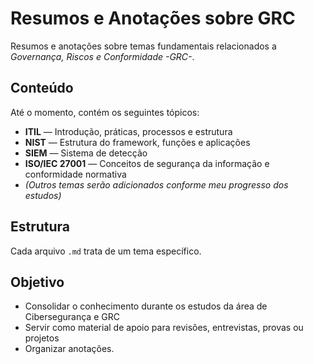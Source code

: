 
# Resumos e Anotações sobre GRC

Resumos e anotações sobre temas fundamentais relacionados a *Governança, Riscos e Conformidade -GRC-*. 

##  Conteúdo

Até o momento, contém os seguintes tópicos:

- **ITIL** — Introdução, práticas, processos e estrutura
- **NIST** — Estrutura do framework, funções e aplicações
- **SIEM** —  Sistema de detecção
- **ISO/IEC 27001** — Conceitos de segurança da informação e conformidade normativa
- *(Outros temas serão adicionados conforme meu progresso dos estudos)*

##  Estrutura

Cada arquivo `.md` trata de um tema específico.

##  Objetivo

- Consolidar o conhecimento durante os estudos da área de Cibersegurança e GRC
- Servir como material de apoio para revisões, entrevistas, provas ou projetos
- Organizar anotações.

